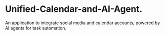 # Unified-Calendar-and-AI-Agent.
An application to integrate social media and calendar accounts, powered by AI agents for task automation.
